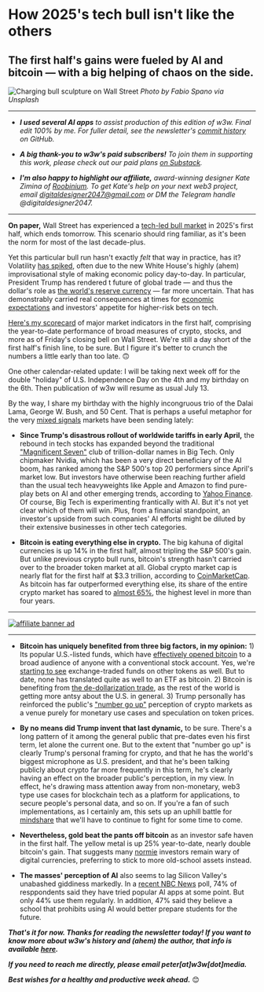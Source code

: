 # How 2025's tech bull isn't like the others
## The first half's gains were fueled by AI and bitcoin — with a big helping of chaos on the side.

![Charging bull sculpture on Wall Street](https://blog.pmckay.com/img/bull-2500.jpg)
*Photo by Fabio Spano via Unsplash*

<hr>

- _**I used several AI apps** to assist production of this edition of w3w. Final edit 100% by me. For fuller detail, see the newsletter's [commit history](https://github.com/peteramckay/w3wnewsletter/commits) on GitHub._

- _**A big thank-you to w3w's paid subscribers!** To join them in supporting this work, please check out our paid plans [on Substack](https://w3wnews.substack.com/subscribe)._

- _**I'm also happy to highlight our affiliate,** award-winning designer Kate Zimina of [Roobinium](https://dribbble.com/roobinium). To get Kate's help on your next web3 project, email digitaldesigner2047@gmail.com or DM the Telegram handle @digitaldesigner2047._

<hr>

**On paper,** Wall Street has experienced a [tech-led bull market](https://www.axios.com/2025/06/25/stock-market-records-technology) in 2025's first half, which ends tomorrow. This scenario should ring familiar, as it's been the norm for most of the last decade-plus.

Yet this particular bull run hasn't exactly *felt* that way in practice, has it? Volatility [has spiked](https://money.usnews.com/investing/articles/tips-to-handle-stock-market-volatility), often due to the new White House's highly (ahem) improvisational style of making economic policy day-to-day. In particular, President Trump has rendered t future of global trade — and thus the dollar's role as [the world's reserve currency](https://www.youtube.com/watch?v=pT2cohNt6a4&pp=ygURcm9nb2ZmIGV6cmEga2xlaW4%3D) — far more uncertain. That has demonstrably carried real consequences at times for [economic expectations](https://news.google.com/read/CBMiqAFBVV95cUxQOUVTZjg0VjY0M2IwSzZuTllpamFJUHpnVElDN0JiWDRYU1A4Vy1OM0hRQjJ1ZXlrNzdCaWNrWFpZeGllaDVKLWZGMlRfNU1FUi1oa0JpQThUT0U1bFlIUDJrRlZkRWo3dEUzSklhaHJfd1lSVjRrOVBIam03Mk9IZmhnclF3Z1BnN2k4Q3lfYU1SdW52VzhKUGE5ejFPNmxWZTJrUFdEMWE?hl=en-US&gl=US&ceid=US%3Aen) and investors' appetite for higher-risk bets on tech.

[Here's my scorecard](https://docs.google.com/spreadsheets/d/11XuSerOv1DG7vFWAkwoXehOe4G4xDMm6LSNL7SAL4vA/edit?usp=sharing) of major market indicators in the first half, comprising the year-to-date performance of broad measures of crypto, stocks, and more as of Friday's closing bell on Wall Street. We're still a day short of the first half's finish line, to be sure. But I figure it's better to crunch the numbers a little early than too late. 🙃

One other calendar-related update: I will be taking next week off for the double "holiday" of U.S. Independence Day on the 4th and my birthday on the 6th. Then publication of w3w will resume as usual July 13.

By the way, I share my birthday with the highly incongruous trio of the Dalai Lama, George W. Bush, and 50 Cent. That is perhaps a useful metaphor for the very [mixed signals](https://www.morningstar.com/news/marketwatch/20250628160/tech-stocks-are-powering-this-record-setting-rally-on-wall-street-but-how-long-can-it-last) markets have been sending lately:

- **Since Trump's disastrous rollout of worldwide tariffs in early April,** the rebound in tech stocks has expanded beyond the traditional ["Magnificent Seven"](https://www.investopedia.com/magnificent-seven-stocks-8402262) club of trillion-dollar names in Big Tech. Only chipmaker Nvidia, which has been a very direct beneficiary of the AI boom, has ranked among the S&P 500's top 20 performers since April's market low. But investors have otherwise been reaching further afield than the usual tech heavyweights like Apple and Amazon to find pure-play bets on AI and other emerging trends, according to [Yahoo Finance](https://finance.yahoo.com/news/nvidias-stark-turnaround-is-being-powered-by-robots-hyperscalers-and-sovereign-ai-200015463.html). Of course, Big Tech is experimenting frantically with AI. But it's not yet clear which of them will win. Plus, from a financial standpoint, an investor's upside from such companies' AI efforts might be diluted by their extensive businesses in other tech categories.

- **Bitcoin is eating everything else in crypto.** The big kahuna of digital currencies is up 14% in the first half, almost tripling the S&P 500's gain. But unlike previous crypto bull runs, bitcoin's strength hasn't carried over to the broader token market at all. Global crypto market cap is nearly flat for the first half at $3.3 trillion, according to [CoinMarketCap](https://coinmarketcap.com/charts/). As bitcoin has far outperformed everything else, its share of the entire crypto market has soared to [almost 65%](https://coinmarketcap.com/charts/bitcoin-dominance/), the highest level in more than four years.

<hr>

[![affiliate banner ad](https://w3w.news/img/affiliate-kz-letter.png)](
https://dribbble.com/roobinium)

<hr>

- **Bitcoin has uniquely benefited from three big factors, in my opinion:** 1) Its popular U.S.-listed funds, which have [effectively opened bitcoin](https://decrypt.co/327337/bitcoin-etfs-13-consecutive-inflow-days) to a broad audience of anyone with a conventional stock account. Yes, we're [starting to see](https://dailycoin.com/xrp-sol-and-ada-etfs-on-the-horizon-ripples-ceo-thinks-so/) exchange-traded funds on other tokens as well. But to date, none has translated quite as well to an ETF as bitcoin. 2) Bitcoin is benefiting from [the de-dollarization trade](https://www.forbes.com/sites/digital-assets/2025/06/26/serious-dollar-collapse-fear-drives-huge-5-trillion-2030-bitcoin-price-prediction-to-rival-nvidia-and-microsoft/), as the rest of the world is getting more antsy about the U.S. in general. 3) Trump personally has reinforced the public's ["number go up"](https://www.coindesk.com/opinion/2025/06/10/dont-let-the-cult-of-price-hold-crypto-back) perception of crypto markets as a venue purely for monetary use cases and speculation on token prices.

- **By no means did Trump invent that last dynamic,** to be sure. There's a long pattern of it among the general public that pre-dates even his first term, let alone the current one. But to the extent that "number go up" is clearly Trump's personal framing for crypto, and that he has the world's biggest microphone as U.S. president, and that he's been talking publicly about crypto far more frequently in this term, he's clearly having an effect on the broader public's perception, in my view. In effect, he's drawing mass attention away from non-monetary, web3 type use cases for blockchain tech as a platform for applications, to secure people's personal data, and so on. If you're a fan of such implementations, as I certainly am, this sets up an uphill battle for [mindshare](https://www.investopedia.com/terms/m/mindshare.asp) that we'll have to continue to fight for some time to come.  

- **Nevertheless, gold beat the pants off bitcoin** as an investor safe haven in the first half. The yellow metal is up 25% year-to-date, nearly double bitcoin's gain. That suggests many [normie](https://www.urbandictionary.com/define.php?term=Normie) investors remain wary of digital currencies, preferring to stick to more old-school assets instead.

- **The masses' perception of AI** also seems to lag Silicon Valley's unabashed giddiness markedly. In a [recent NBC News](https://www.nbcnews.com/tech/internet/american-attitudes-ai-today-mirror-poll-answers-rise-internet-90s-rcna213586) poll, 74% of resppondents said they have tried popular AI apps at some point. But only 44% use them regularly. In addition, 47% said they believe a school that prohibits using AI would better prepare students for the future.

_**That's it for now. Thanks for reading the newsletter today! If you want to know more about w3w's history and (ahem) the author, that info is available [here](https://w3wnews.substack.com/about).**_

_**If you need to reach me directly, please email peter[at]w3w[dot]media.**_

_**Best wishes for a healthy and productive week ahead.**_ 😊
